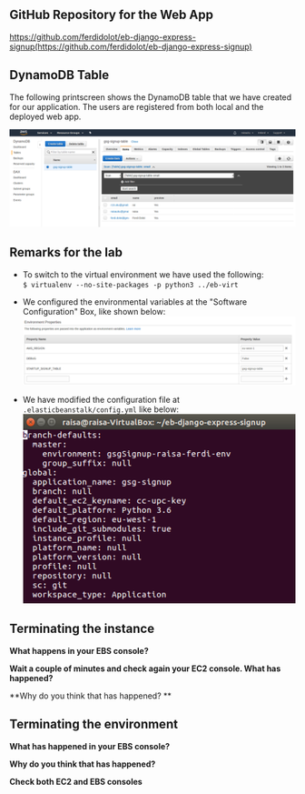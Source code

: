 ## GitHub Repository for the Web App ##

https://github.com/ferdidolot/eb-django-express-signup(https://github.com/ferdidolot/eb-django-express-signup)

## DynamoDB Table ##

The following printscreen shows the DynamoDB table that we have created for our application.
The users are registered from both local and the deployed web app.

![alt text](https://github.com/ferdidolot/CLOUD-COMPUTING-CLASS-2018/blob/master/Lab4/DynamoDB.png)


## Remarks for the lab ##

* To switch to the virtual environment we have used the following:<br/>
`$ virtualenv --no-site-packages -p python3 ../eb-virt`

* We configured the environmental variables at the "Software Configuration" Box, like shown below:
![alt text](https://github.com/ferdidolot/CLOUD-COMPUTING-CLASS-2018/blob/master/Lab4/EnvironmentalVariables.png)

* We have modified the configuration file at `.elasticbeanstalk/config.yml` like below:
![alt text](https://github.com/ferdidolot/CLOUD-COMPUTING-CLASS-2018/blob/master/Lab4/ConfigForElasticbeanstalk.png)

## Terminating the instance ##

**What happens in your EBS console?**<br/>

**Wait a couple of minutes and check again your EC2 console. What has happened?**<br/>

**Why do you think that has happened? **<br/>

## Terminating the environment ##

**What has happened in your EBS console?**<br/>

**Why do you think that has happened?**<br/>

**Check both EC2 and EBS consoles**<br/>